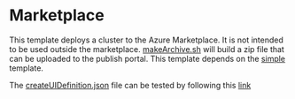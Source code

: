 # Marketplace

This template deploys a cluster to the Azure Marketplace.  It is not intended to be used outside the marketplace. [makeArchive.sh](makeArchive.sh) will build a zip file that can be uploaded to the publish portal.  This template depends on the [simple](../simple) template.

The [createUIDefinition.json](createUIDefinition.json) file can be tested by following this [link](https://portal.azure.com/?clientOptimizations=false#blade/Microsoft_Azure_Compute/CreateMultiVmWizardBlade/internal_bladeCallId/anything/internal_bladeCallerParams/%7B%22initialData%22:%7B%7D,%22providerConfig%22:%7B%22createUiDefinition%22:%22https%3A%2F%2Fraw.githubusercontent.com%2Fcouchbase-partners%2Fazure-resource-manager-couchbase%2Fmaster%2Fmarketplace%2FcreateUiDefinition.json%22%7D%7D)
